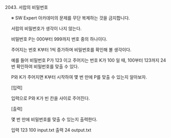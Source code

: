 2043. 서랍의 비밀번호

※ SW Expert 아카데미의 문제를 무단 복제하는 것을 금지합니다.


서랍의 비밀번호가 생각이 나지 않는다.

비밀번호 P는 000부터 999까지 번호 중의 하나이다.

주어지는 번호 K부터 1씩 증가하며 비밀번호를 확인해 볼 생각이다.

예를 들어 비밀번호 P가 123 이고 주어지는 번호 K가 100 일 때, 100부터 123까지 24번 확인하여 비밀번호를 맞출 수 있다.

P와 K가 주어지면 K부터 시작하여 몇 번 만에 P를 맞출 수 있는지 알아보자.


[입력]

입력으로 P와 K가 빈 칸을 사이로 주어진다.


[출력]

몇 번 만에 비밀번호를 맞출 수 있는지 출력한다.
 

입력
123 100
input.txt
출력
24
output.txt